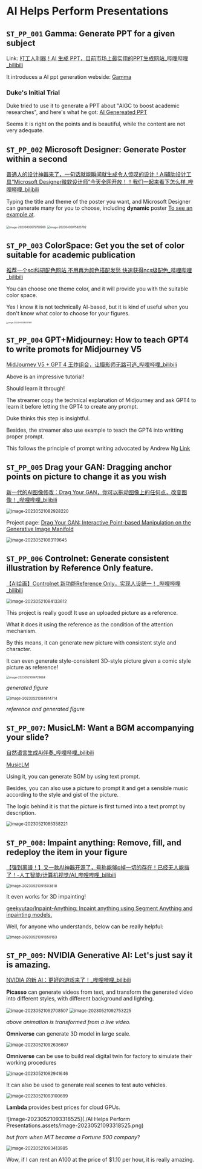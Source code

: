 # AI Helps Perform Presentations





## `ST_PP_001` Gamma: Generate PPT for a given subject



Link: [打工人利器！AI 生成 PPT，目前市场上最实用的PPT生成网站_哔哩哔哩_bilibili](https://www.bilibili.com/video/BV14M4y1U7wU/?spm_id_from=333.999.0.0&vd_source=57ac3ae5415445af2ffe1e61e1722d73)

It introduces a AI ppt generation webside: [Gamma](https://gamma.app/)

### Duke's Initial Trial

Duke tried to use it to generate a PPT about "AIGC to boost academic researches", and here's what he got: [AI Genereated PPT](https://gamma.app/docs/AIGC-for-Boosting-Academic-Researches-alvtmnp0ozxinlu)

Seems it is right on the points and is beautiful, while the content are not very adequate.



## `ST_PP_002` Microsoft Designer: Generate Poster within a second

[普通人的设计神器来了，一句话就能瞬间就生成令人惊叹的设计！AI辅助设计工具“Microsoft Designer微软设计师”今天全网开放！！我们一起来看下怎么样_哔哩哔哩_bilibili](https://www.bilibili.com/video/BV1kz4y1Y76J/?spm_id_from=333.999.0.0&vd_source=57ac3ae5415445af2ffe1e61e1722d73)

Typing the title and theme of the poster you want, and Microsoft Designer can generate many for you to choose, including **dynamic** poster [To see an example at](https://www.bilibili.com/video/BV1kz4y1Y76J?t=42.3).

<img src="./AI Helps Perform Presentations.assets/image-20230430075750969.png" alt="image-20230430075750969" style="zoom:50%;" />



<img src="./AI Helps Perform Presentations.assets/image-20230430075825792.png" alt="image-20230430075825792" style="zoom:50%;" />

## `ST_PP_003` ColorSpace: Get you the set of color suitable for academic publication

[推荐一个sci科研配色网站 不用再为颜色搭配发愁 快速获得ncs级配色_哔哩哔哩_bilibili](https://www.bilibili.com/video/BV1ZX4y1q7FS/?spm_id_from=333.999.0.0&vd_source=57ac3ae5415445af2ffe1e61e1722d73)

You can choose one theme color, and it will provide you with the suitable color space.

Yes I know it is not technically AI-based, but it is kind of useful when you don't know what color to choose for your figures.



<img src="./AI Helps Perform Presentations.assets/image-20230430085051991.png" alt="image-20230430085051991" style="zoom: 33%;" />

## `ST_PP_004` GPT+Midjourney: How to teach GPT4 to write promots for Midjourney V5

[MidJourney V5 + GPT 4 王炸组合，让摄影师无路可逃_哔哩哔哩_bilibili](https://www.bilibili.com/video/BV1cb411Z7HA/?spm_id_from=autoNext&vd_source=57ac3ae5415445af2ffe1e61e1722d73)

Above is an impressive tutorial!

Should learn it through!

The streamer copy the technical explanation of Midjourney and ask GPT4 to learn it before letting the GPT4 to create any prompt. 

Duke thinks this step is insightful.

Besides, the streamer also use example to teach the GPT4 into writting proper prompt.

This follows the principle of prompt writing advocated by Andrew Ng
[Link](../General%20Introduction/README.md#important-notes)

## `ST_PP_005` Drag your GAN: Dragging anchor points on picture to change it as you wish

[新一代的AI图像修改：Drag Your GAN，你可以拖动图像上的任何点，改变图像！_哔哩哔哩_bilibili](https://www.bilibili.com/video/BV1UX4y1C72P/?spm_id_from=333.999.0.0&vd_source=57ac3ae5415445af2ffe1e61e1722d73)

<img src="./AI Helps Perform Presentations.assets/image-20230521082928220.png" alt="image-20230521082928220" style="zoom:80%;" />

Project page: [Drag Your GAN: Interactive Point-based Manipulation on the Generative Image Manifold](https://vcai.mpi-inf.mpg.de/projects/DragGAN/)

<img src="./AI Helps Perform Presentations.assets/image-20230521083119645.png" alt="image-20230521083119645" style="zoom:80%;" />

## `ST_PP_006` Controlnet: Generate consistent illustration by Reference Only feature.

[【AI绘画】Controlnet 新功能Reference Only，实现人设统一！_哔哩哔哩_bilibili](https://www.bilibili.com/video/BV11o4y137Za/?spm_id_from=333.999.0.0&vd_source=57ac3ae5415445af2ffe1e61e1722d73)

<img src="./AI Helps Perform Presentations.assets/image-20230521084133612.png" alt="image-20230521084133612" style="zoom:80%;" />

This project is really good! It use an uploaded picture as a reference.

What it does it using the reference as the condition of the attention mechanism.

By this means, it can generate new picture with consistent style and character.

It can even generate style-consistent 3D-style picture given a comic style picture as reference!

<img src="./AI Helps Perform Presentations.assets/image-20230521084729664.png" alt="image-20230521084729664" style="zoom:50%;" />

*generated figure*

<img src="./AI Helps Perform Presentations.assets/image-20230521084814714.png" alt="image-20230521084814714" style="zoom:67%;" />

*reference and generated figure*

## `ST_PP_007`: MusicLM: Want a BGM accompanying your slide?

[自然语言生成Ai伴奏_哔哩哔哩_bilibili](https://www.bilibili.com/video/BV1rV4y1r7kb/?spm_id_from=333.999.0.0&vd_source=57ac3ae5415445af2ffe1e61e1722d73)

[MusicLM](https://google-research.github.io/seanet/musiclm/examples/)

Using it, you can generate BGM by using text prompt.

Besides, you can also use a picture to prompt it and get a sensible music according to the style and gist of the picture.

The logic behind it is that the picture is first turned into a text prompt by description.

<img src="./AI Helps Perform Presentations.assets/image-20230521085358221.png" alt="image-20230521085358221" style="zoom:80%;" />

## `ST_PP_008`: Impaint anything: Remove, fill, and redeploy the item in your figure

[【强到离谱！】又一款AI神器开源了，号称能够p掉一切的存在！已经无人能挡了！-人工智能/计算机视觉/AI_哔哩哔哩_bilibili](https://www.bilibili.com/video/BV1to4y1L7vq/?spm_id_from=333.999.0.0&vd_source=57ac3ae5415445af2ffe1e61e1722d73)

<img src="./AI Helps Perform Presentations.assets/image-20230521091503818.png" alt="image-20230521091503818" style="zoom:67%;" />

It even works for 3D impainting!

[geekyutao/Inpaint-Anything: Inpaint anything using Segment Anything and inpainting models.](https://github.com/geekyutao/Inpaint-Anything)

Well, for anyone who understands, below can be really helpful:

<img src="./AI Helps Perform Presentations.assets/image-20230521091650163.png" alt="image-20230521091650163" style="zoom:67%;" />

## `ST_PP_009`: NVIDIA Generative AI: Let's just say it is amazing.

[NVIDIA 的新 AI：更好的游戏来了！_哔哩哔哩_bilibili](https://www.bilibili.com/video/BV1so4y1L7RC/?spm_id_from=333.999.0.0&vd_source=57ac3ae5415445af2ffe1e61e1722d73)

**Picasso** can generate videos from text, and transform the generated video into different styles, with different background and lighting.

<img src="./AI Helps Perform Presentations.assets/image-20230521092708507.png" alt="image-20230521092708507" style="zoom:80%;" />

<img src="./AI Helps Perform Presentations.assets/image-20230521092753225.png" alt="image-20230521092753225" style="zoom:80%;" />

*above animation is transformed from a live video.*

**Omniverse** can generate 3D model in large scale.

<img src="./AI Helps Perform Presentations.assets/image-20230521092636607.png" alt="image-20230521092636607" style="zoom:80%;" />

**Omniverse** can be use to build real digital twin for factory to simulate their working procedures

<img src="./AI Helps Perform Presentations.assets/image-20230521092941646.png" alt="image-20230521092941646" style="zoom:80%;" />

It can also be used to generate real scenes to test auto vehicles.

<img src="./AI Helps Perform Presentations.assets/image-20230521093100699.png" alt="image-20230521093100699" style="zoom:80%;" />

**Lambda** provides best prices for cloud GPUs.

![image-20230521093318525](./AI Helps Perform Presentations.assets/image-20230521093318525.png)

*but from when MIT became a Fortune 500 company*?

<img src="./AI Helps Perform Presentations.assets/image-20230521093413985.png" alt="image-20230521093413985" style="zoom:80%;" />

Wow, if I can rent an A100 at the price of $1.10 per hour, it is really amazing.
